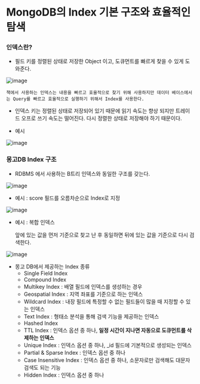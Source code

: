 # MongoDB의 Index 기본 구조와 효율적인 탐색

### 인덱스란?

- 필드 키를 정렬된 상태로 저장한 Object 이고, 도큐먼트를 빠르게 찾을 수 있게 도와준다.
    
![image](https://user-images.githubusercontent.com/57317290/216246463-1782e7cf-f59a-46d7-ad7d-397dc9fb94c4.png)
    
    책에서 사용하는 인덱스는 내용을 빠르고 효율적으로 찾기 위해 사용하지만 데이터 베이스에서는 Query를 빠르고 효율적으로 실행하기 위해서 Index를 사용한다.
    
- 인덱스 키는 정렬된 상태로 저장되어 있기 때문에 읽기 속도는 향상 되지만 트레이드 오프로 쓰기 속도는 떨어진다. 다시 정렬한 상태로 저장해야 하기 때문이다.

- 예시
    
![image](https://user-images.githubusercontent.com/57317290/216246496-ec0597bb-6fd8-48a3-b0d3-ce85c37bce8f.png)
    

### 몽고DB Index 구조

- RDBMS 에서 사용하는 B트리 인덱스와 동일한 구조를 갖는다.
    
![image](https://user-images.githubusercontent.com/57317290/216246527-07603ba1-6adb-493b-8a04-4fe230d40a37.png)
    

- 예시 : score 필드를 오름차순으로 Index로 지정
    
![image](https://user-images.githubusercontent.com/57317290/216246556-4f0bc7a4-03a5-418a-861f-6e96d6ecda5f.png)
    

- 예시 : 복합 인덱스
    
    앞에 있는 값을 먼저 기준으로 찾고 난 후 동일하면 뒤에 있는 값을 기준으로 다시 검색한다.
    
![image](https://user-images.githubusercontent.com/57317290/216246587-0dea4812-ed60-40bb-85ce-2eebbb3e2191.png)
    

- 몽고 DB에서 제공하는 Index 종류
    - Single Field Index
    - Compound Index
    - Multikey Index : 배열 필드에 인덱스를 생성하는 경우
    - Geospatial Index : 지역 좌표를 기준으로 하는 인덱스
    - Wildcard Index : 내장 필드에 특정할 수 없는 필드들이 많을 때 지정할 수 있는 인덱스
    - Text Index : 형태소 분석을 통해 검색 기능을 제공하는 인덱스
    - Hashed Index
    - TTL Index : 인덱스 옵션 중 하나, **일정 시간이 지나면 자동으로 도큐먼트를 삭제하는 인덱스**
    - Unique Index : 인덱스 옵션 중 하나, _id 필드에 기본적으로 생성되는 인덱스
    - Partial & Sparse Index : 인덱스 옵션 중 하나
    - Case Insensitive Index : 인덱스 옵션 중 하나, 소문자로만 검색해도 대문자 검색도 되는 기능
    - Hidden Index : 인덱스 옵션 중 하나
